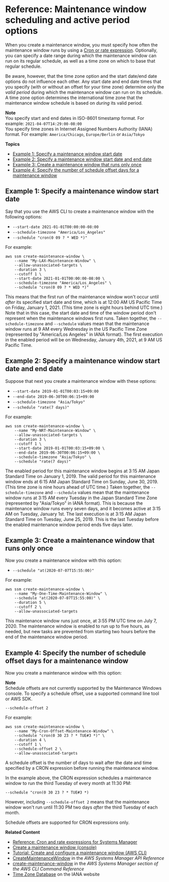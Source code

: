 # Reference: Maintenance window scheduling and active period options<a name="maintenance-windows-schedule-options"></a>

When you create a maintenance window, you must specify how often the maintenance window runs by using a [Cron or rate expression](reference-cron-and-rate-expressions.md)\. Optionally, you can specify a date range during which the maintenance window can run on its regular schedule, as well as a time zone on which to base that regular schedule\. 

Be aware, however, that the time zone option and the start date/end date options do not influence each other\. Any start date and end date times that you specify \(with or without an offset for your time zone\) determine only the *valid period* during which the maintenance window can run on its schedule\. A time zone option determines the international time zone that the maintenance window schedule is based on *during* its valid period\.

**Note**  
You specify start and end dates in ISO\-8601 timestamp format\. For example: `2021-04-07T14:29:00-08:00`  
You specify time zones in Internet Assigned Numbers Authority \(IANA\) format\. For example: `America/Chicago`, `Europe/Berlin` or `Asia/Tokyo`

**Topics**
+ [Example 1: Specify a maintenance window start date](#schedule-example-start-date)
+ [Example 2: Specify a maintenance window start date and end date](#schedule-example-start-end-date)
+ [Example 3: Create a maintenance window that runs only once](#schedule-example-one-time)
+ [Example 4: Specify the number of schedule offset days for a maintenance window](#schedule-example-schedule-offset)

## Example 1: Specify a maintenance window start date<a name="schedule-example-start-date"></a>

Say that you use the AWS CLI to create a maintenance window with the following options:
+ `--start-date 2021-01-01T00:00:00-08:00`
+ `--schedule-timezone "America/Los_Angeles"`
+ `--schedule "cron(0 09 ? * WED *)"`

For example:

```
aws ssm create-maintenance-window \    
    --name "My-LAX-Maintenance-Window" \
    --allow-unassociated-targets \
    --duration 3 \
    --cutoff 1 \
    --start-date 2021-01-01T00:00:00-08:00 \
    --schedule-timezone "America/Los_Angeles" \
    --schedule "cron(0 09 ? * WED *)"
```

This means that the first run of the maintenance window won't occur until *after* its specified start date and time, which is at 12:00 AM US Pacific Time on Friday, January 1, 2021\. \(This time zone is eight hours behind UTC time\.\) Note that in this case, the start date and time of the window period don't represent when the maintenance windows first runs\. Taken together, the `--schedule-timezone` and `--schedule` values mean that the maintenance window runs at 9 AM every Wednesday in the US Pacific Time Zone \(represented by "America/Los Angeles" in IANA format\)\. The first execution in the enabled period will be on Wednesday, January 4th, 2021, at 9 AM US Pacific Time\.

## Example 2: Specify a maintenance window start date and end date<a name="schedule-example-start-end-date"></a>

Suppose that next you create a maintenance window with these options:
+ `--start-date 2019-01-01T00:03:15+09:00`
+ `--end-date 2019-06-30T00:06:15+09:00`
+ `--schedule-timezone "Asia/Tokyo"`
+ `--schedule "rate(7 days)"`

For example:

```
aws ssm create-maintenance-window \
    --name "My-NRT-Maintenance-Window" \
    --allow-unassociated-targets \
    --duration 3 \
    --cutoff 1 \
    --start-date 2019-01-01T00:03:15+09:00 \
    --end-date 2019-06-30T00:06:15+09:00 \
    --schedule-timezone "Asia/Tokyo" \
    --schedule "rate(7 days)"
```

The enabled period for this maintenance window begins at 3:15 AM Japan Standard Time on January 1, 2019\. The valid period for this maintenance window ends at 6:15 AM Japan Standard Time on Sunday, June 30, 2019\. \(This time zone is nine hours ahead of UTC time\.\) Taken together, the `--schedule-timezone` and `--schedule` values mean that the maintenance window runs at 3:15 AM every Tuesday in the Japan Standard Time Zone \(represented by "Asia/Tokyo" in IANA format\)\. This is because the maintenance window runs every seven days, and it becomes active at 3:15 AM on Tuesday, January 1st\. The last execution is at 3:15 AM Japan Standard Time on Tuesday, June 25, 2019\. This is the last Tuesday before the enabled maintenance window period ends five days later\.

## Example 3: Create a maintenance window that runs only once<a name="schedule-example-one-time"></a>

Now you create a maintenance window with this option:
+ `--schedule "at(2020-07-07T15:55:00)"`

For example:

```
aws ssm create-maintenance-window \
    --name "My-One-Time-Maintenance-Window" \
    --schedule "at(2020-07-07T15:55:00)" \
    --duration 5 \
    --cutoff 2 \
    --allow-unassociated-targets
```

This maintenance window runs just once, at 3:55 PM UTC time on July 7, 2020\. The maintenance window is enabled to run up to five hours, as needed, but new tasks are prevented from starting two hours before the end of the maintenance window period\.

## Example 4: Specify the number of schedule offset days for a maintenance window<a name="schedule-example-schedule-offset"></a>

Now you create a maintenance window with this option:

**Note**  
Schedule offsets are not currently supported by the Maintenance Windows console\. To specify a schedule offset, use a supported command line tool or AWS SDK\.

```
--schedule-offset 2
```

For example:

```
aws ssm create-maintenance-window \
    --name "My-Cron-Offset-Maintenance-Window" \
    --schedule "cron(0 30 23 ? * TUE#3 *)" \
    --duration 4 \
    --cutoff 1 \
    --schedule-offset 2 \
    --allow-unassociated-targets
```

A schedule offset is the number of days to wait after the date and time specified by a CRON expression before running the maintenance window\.

In the example above, the CRON expression schedules a maintenance window to run the third Tuesday of every month at 11:30 PM: 

```
--schedule "cron(0 30 23 ? * TUE#3 *)
```

However, including `--schedule-offset 2` means that the maintenance window won't run until 11:30 PM two days *after* the third Tuesday of each month\. 

Schedule offsets are supported for CRON expressions only\. 

**Related Content**
+ [Reference: Cron and rate expressions for Systems Manager](reference-cron-and-rate-expressions.md)
+ [Create a maintenance window \(console\)](sysman-maintenance-create-mw.md)
+ [Tutorial: Create and configure a maintenance window \(AWS CLI\)](maintenance-windows-cli-tutorials-create.md)
+ [CreateMaintenanceWindow](https://docs.aws.amazon.com/systems-manager/latest/APIReference/API_CreateMaintenanceWindow.html) in the *AWS Systems Manager API Reference*
+ [create\-maintenance\-window](https://docs.aws.amazon.com/cli/latest/reference/ssm/create-maintenance-window.html) in the *AWS Systems Manager section of the AWS CLI Command Reference*
+ [Time Zone Database](https://www.iana.org/time-zones) on the IANA website